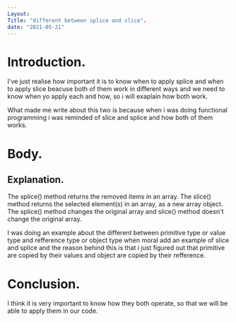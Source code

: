 ```yaml
---
Layout:
Title: "different between splice and slice".
date: "2021-05-21"
---
```


# Introduction.

I've just realise how important it is to know when to apply splice and when to apply slice beacuse both of them work in different ways and we need to know when yo apply each and how, so i will exaplain how both work.

What made me write about this two is because when i was doing functional programming i was reminded of slice and splice and how both of them works.

# Body.

## Explanation.

The splice() method returns the removed items in an array. The slice() method returns the selected element(s) in an array, as a new array object. The splice() method changes the original array and slice() method doesn't change the original array.

I was doing an example about the different between primitive type or value type and refference type or object type when moral add an example of slice and splice and the reason behind this is that i just figured out that primitive are copied by their values and object are copied by their refference.

 
# Conclusion.

I think it is very important to know how they both operate, so that we will be able to apply them in our code.











